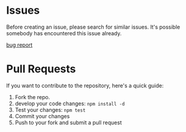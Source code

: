 # Issues

Before creating an issue, please search for similar issues. It's possible somebody has encountered this issue already.

[bug report](https://github.com/watson-developer-cloud/visual-recognition-nodejs/issues)

# Pull Requests

If you want to contribute to the repository, here's a quick guide:

1. Fork the repo.
1. develop your code changes: `npm install -d`
1. Test your changes: `npm test`
1. Commit your changes
1. Push to your fork and submit a pull request
